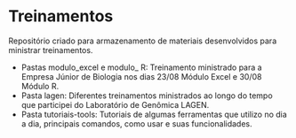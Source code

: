 # Treinamentos
Repositório criado para armazenamento de materiais desenvolvidos para ministrar treinamentos.


* Pastas modulo_excel e modulo_ R: Treinamento ministrado para a Empresa Júnior de Biologia nos dias 23/08 Módulo Excel e 30/08 Módulo R.
* Pasta lagen: Diferentes treinamentos ministrados ao longo do tempo que participei do Laboratório de Genômica LAGEN.
* Pasta tutoriais-tools: Tutoriais de algumas ferramentas que utilizo no dia a dia, principais comandos, como usar e suas funcionalidades.
